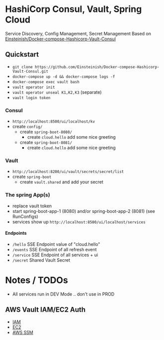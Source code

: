 # HashiCorp Consul, Vault, Spring Cloud
Service Discovery, Config Management, Secret Management
Based on [Einsteinish/Docker-compose-Hashicorp-Vault-Consul](https://github.com/Einsteinish/Docker-compose-Hashicorp-Vault-Consul)
## Quickstart
* `git clone https://github.com/Einsteinish/Docker-compose-Hashicorp-Vault-Consul.git`
* `docker-compose up -d && docker-compose logs -f`
* `docker-compose exec vault bash`
* `vault operator init`
* `vault operator unseal K1,K2,K3` (separate)
* `vault login token`

### Consul
* `http://localhost:8500/ui/localhost/kv`
* create `config/`
    * create `spring-boot-8080/`
        * create `cloud.hello` add some nice greeting
    * create `spring-boot-8081/`
        * create `cloud.hello` add some nice greeting
        
### Vault
* `http://localhost:8200/ui/vault/secrets/secret/list`
* create `spring-boot`
  * create `vault.shared` and add your secret

### The spring App(s)
- replace vault token
- start spring-boot-app-1 (8080) and/or spring-boot-app-2 (8081) (see RunConfigs)
- services show up `http://localhost:8500/ui/localhost/services`

#### Endpoints
- `/hello` SSE Endpoint value of "cloud.hello"
- `/events` SSE Endpoint of all refresh event
- `/service` SSE Endpoint of all services + ui
- `/secret` Shared Vault Secret

# Notes / TODOs
- All services run in DEV Mode .. don't use in PROD

## AWS Vault IAM/EC2 Auth
- [IAM](https://cloud.spring.io/spring-cloud-vault/reference/html/#vault.config.authentication.awsiam)
- [EC2](https://cloud.spring.io/spring-cloud-vault/reference/html/#vault.config.authentication.awsec2)
- [AWS SSM](https://cloud.spring.io/spring-cloud-vault/reference/html/#vault.config.backends.aws)
